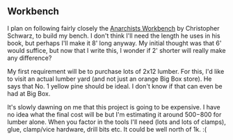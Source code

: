 ## Workbench
I plan on following fairly closely the [Anarchists Workbench](https://books.anealkhimani.com)  by Christopher Schwarz, to build my bench.  I don't think I'll need the length he uses in his book, but perhaps I'll make it 8' long anyway.  My initial thought was that 6' would suffice, but now that I write this, I wonder if 2' shorter will really make any difference?

My first requirement will be to purchase lots of 2x12 lumber.  For this, I'd like to visit an actual lumber yard (and not just an orange Big Box store).  He says that No. 1 yellow pine should be ideal.  I don't know if that can even be had at Big Box.

It's slowly dawning on me that this project is going to be expensive.  I have no idea what the final cost will be but I'm estimating it around $500 -$800 for lumber alone.  When you factor in the tools I'll need (lots and lots of clamps), glue, clamp/vice hardware, drill bits etc.  It could be well north of 1k. :(
